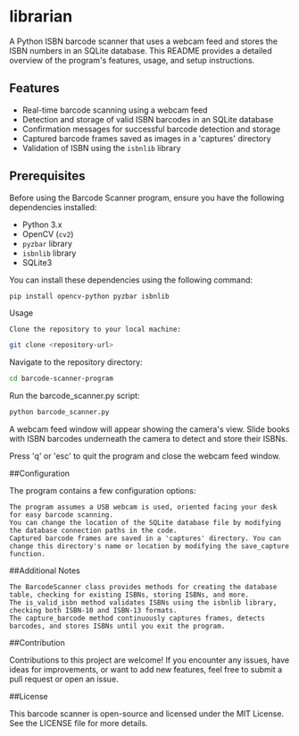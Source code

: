 # librarian

A Python ISBN barcode scanner that uses a webcam feed and stores the ISBN numbers in an SQLite database. This README provides a detailed overview of the program's features, usage, and setup instructions.

## Features

- Real-time barcode scanning using a webcam feed
- Detection and storage of valid ISBN barcodes in an SQLite database
- Confirmation messages for successful barcode detection and storage
- Captured barcode frames saved as images in a 'captures' directory
- Validation of ISBN using the `isbnlib` library

## Prerequisites

Before using the Barcode Scanner program, ensure you have the following dependencies installed:

- Python 3.x
- OpenCV (`cv2`)
- `pyzbar` library
- `isbnlib` library
- SQLite3

You can install these dependencies using the following command:

```bash
pip install opencv-python pyzbar isbnlib
```

Usage

    Clone the repository to your local machine:

```bash
git clone <repository-url>
```

Navigate to the repository directory:

```bash
cd barcode-scanner-program
````

Run the barcode_scanner.py script:

```bash
python barcode_scanner.py
```

A webcam feed window will appear showing the camera's view. Slide books with ISBN barcodes underneath the camera to detect and store their ISBNs.

Press 'q' or 'esc' to quit the program and close the webcam feed window.

##Configuration

The program contains a few configuration options:

    The program assumes a USB webcam is used, oriented facing your desk for easy barcode scanning.
    You can change the location of the SQLite database file by modifying the database connection paths in the code.
    Captured barcode frames are saved in a 'captures' directory. You can change this directory's name or location by modifying the save_capture function.

##Additional Notes

    The BarcodeScanner class provides methods for creating the database table, checking for existing ISBNs, storing ISBNs, and more.
    The is_valid_isbn method validates ISBNs using the isbnlib library, checking both ISBN-10 and ISBN-13 formats.
    The capture_barcode method continuously captures frames, detects barcodes, and stores ISBNs until you exit the program.

##Contribution

Contributions to this project are welcome! If you encounter any issues, have ideas for improvements, or want to add new features, feel free to submit a pull request or open an issue.

##License

This barcode scanner is open-source and licensed under the MIT License. See the LICENSE file for more details.

